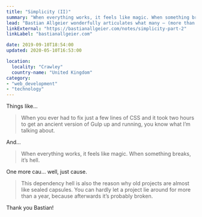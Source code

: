 ```yaml
---
title: "Simplicity (II)"
summary: "When everything works, it feels like magic. When something breaks, it’s hell."
lead: "Bastian Allgeier wonderfully articulates what many – (more than likely most!) – of us are probably thinking anyway but unsure whether we should break cover or not."
linkExternal: "https://bastianallgeier.com/notes/simplicity-part-2"
linkLabel: "bastianallgeier.com"

date: 2019-09-10T18:54:00
updated: 2020-05-10T16:53:00

location:
  locality: "Crawley"
  country-name: "United Kingdom"
category:
- "web_development"
- "technology"
---
```


Things like...

> When you ever had to fix just a few lines of CSS and it took two hours to get an ancient version of Gulp up and running, you know what I’m talking about.

And...

> When everything works, it feels like magic. When something breaks, it’s hell.

One more cau... well, just cause.

> This dependency hell is also the reason why old projects are almost like sealed capsules. You can hardly let a project lie around for more than a year, because afterwards it’s probably broken.

Thank you Bastian!

